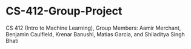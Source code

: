 # CS-412-Group-Project
CS 412 (Intro to Machine Learning),  Group Members: Aamir Merchant, Benjamin Caulfield, Krenar Banushi, Matias Garcia, and Shiladitya Singh Bhati
